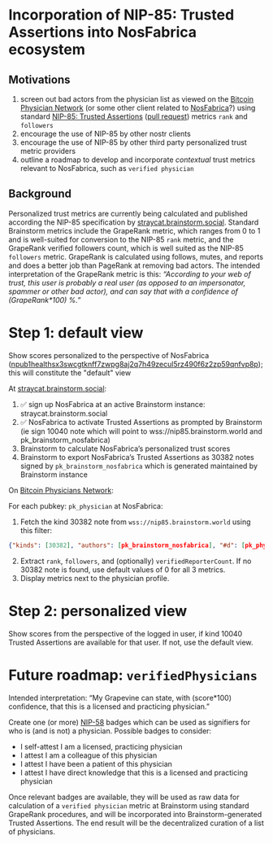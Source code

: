 Incorporation of NIP-85: Trusted Assertions into NosFabrica ecosystem
=====

## Motivations

1. screen out bad actors from the physician list as viewed on the [Bitcoin Physician Network](https://bitcoinphysiciansnetwork.org) (or some other client related to [NosFabrica](https://nosfabrica.com)?) using standard [NIP-85: Trusted Assertions](https://github.com/vitorpamplona/nips/blob/user-summaries/85.md) ([pull request](https://github.com/nostr-protocol/nips/pull/1534)) metrics `rank` and `followers`
2. encourage the use of NIP-85 by other nostr clients
3. encourage the use of NIP-85 by other third party personalized trust metric providers 
4. outline a roadmap to develop and incorporate _contextual_ trust metrics relevant to NosFabrica, such as `verified physician`

## Background

Personalized trust metrics are currently being calculated and published according the NIP-85 specification by [straycat.brainstorm.social](https://straycat.brainstorm.social). Standard Brainstorm metrics include the GrapeRank metric, which ranges from 0 to 1 and is well-suited for conversion to the NIP-85 `rank` metric, and the GrapeRank verified followers count, which is well suited as the NIP-85 `followers` metric. GrapeRank is calculated using follows, mutes, and reports and does a better job than PageRank at removing bad actors. The intended interpretation of the GrapeRank metric is this: _“According to your web of trust, this user is probably a real user (as opposed to an impersonator, spammer or other bad actor), and can say that with a confidence of (GrapeRank*100) %.”_

# Step 1: default view

Show scores personalized to the perspective of NosFabrica ([npub1healthsx3swcgtknff7zwpg8aj2q7h49zecul5rz490f6z2zp59qnfvp8p](https://straycat.brainstorm.social/profile.html?pubkey=be7bf5de068c1d842ed34a7c270507ec940f5ea51671cfd062a95e9d09420d0a)); this will constitute the "default" view

At [straycat.brainstorm.social](https://straycat.brainstorm.social):

1. ✅ sign up NosFabrica at an active Brainstorm instance: straycat.brainstorm.social
2. ✅ NosFabrica to activate Trusted Assertions as prompted by Brainstorm (ie sign 10040 note which will point to wss://nip85.brainstorm.world and pk_brainstorm_nosfabrica)
3. Brainstorm to calculate NosFabrica’s personalized trust scores
4. Brainstorm to export NosFabrica’s Trusted Assertions as 30382 notes signed by `pk_brainstorm_nosfabrica` which is generated maintained by Brainstorm instance

On [Bitcoin Physicians Network](https://bitcoinphysiciansnetwork.org):

For each pubkey: `pk_physician` at NosFabrica:
1. Fetch the kind 30382 note from `wss://nip85.brainstorm.world` using this filter:
```json
{"kinds": [30382], "authors": [pk_brainstorm_nosfabrica], "#d": [pk_physician]}
```
2. Extract `rank`, `followers`, and (optionally) `verifiedReporterCount`. If no 30382 note is found, use default values of 0 for all 3 metrics.
3. Display metrics next to the physician profile.

# Step 2: personalized view

Show scores from the perspective of the logged in user, if kind 10040 Trusted Assertions are available for that user. If not, use the default view.

# Future roadmap: `verifiedPhysicians` 

Intended interpretation: “My Grapevine can state, with (score*100) confidence, that this is a licensed and practicing physician.”

Create one (or more) [NIP-58](https://github.com/nostr-protocol/nips/blob/master/58.md) badges which can be used as signifiers for who is (and is not) a physician. Possible badges to consider:
- I self-attest I am a licensed, practicing physician
- I attest I am a colleague of this physician
- I attest I have been a patient of this physician
- I attest I have direct knowledge that this is a licensed and practicing physician

Once relevant badges are available, they will be used as raw data for calculation of a `verified physician` metric at Brainstorm using standard GrapeRank procedures, and will be incorporated into Brainstorm-generated Trusted Assertions. The end result will be the decentralized curation of a list of physicians.
